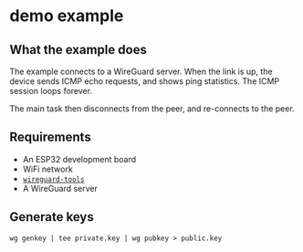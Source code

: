# demo example

## What the example does

The example connects to a WireGuard server. When the link is up, the device
sends ICMP echo requests, and shows ping statistics. The ICMP session loops
forever.

The main task then disconnects from the peer, and re-connects to the peer.

## Requirements

* An ESP32 development board
* WiFi network
* [`wireguard-tools`](https://github.com/WireGuard/wireguard-tools)
* A WireGuard server

## Generate keys

```console
wg genkey | tee private.key | wg pubkey > public.key
```
